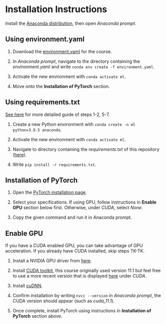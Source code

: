 # Installation Instructions

Install the [Anaconda distribution](https://www.anaconda.com/products/individual), then open *Anaconda prompt*.

## Using environment.yaml

1. Download the [environment.yaml]() for the course.

2. In *Anaconda prompt*, navigate to the directory containing the *environment.yaml* and write `conda env create -f environment.yaml`.

3. Activate the new environment with `conda activate ml`.

4. Move onto the **Installation of PyTorch** section.

## Using requirements.txt

[See here](https://towardsdatascience.com/how-to-setup-python-for-machine-learning-173cb25f0206?sk=8e25eb341c8910209ff683071650c180) for more detailed guide of steps 1-2, 5-7.

1. Create a new Python environment with `conda create -n ml python=3.8.5 anaconda`.

2. Activate the new environment with `conda activate ml`.

3. Navigate to directory containing the *requirements.txt* of this repository ([here](https://github.com/jamescalam/transformers/blob/main/requirements.txt)).

4. Write `pip install -r requirements.txt`.

## Installation of PyTorch

1. Open the [PyTorch installation page](https://pytorch.org/get-started/locally/).

2. Select your specifications. If using GPU, follow instructions in **Enable GPU** section below first. Otherwise, under *CUDA*, select *None*.

3. Copy the given command and run it in Anaconda prompt.

## Enable GPU

If you have a CUDA enabled GPU, you can take advantage of GPU acceleration. If you already have CUDA installed, skip steps TK-TK.

1. Install a NVIDIA GPU driver from [here](https://www.nvidia.com/download/index.aspx?lang=en-us).

2. Install [CUDA toolkit](https://developer.nvidia.com/cuda-toolkit-archive), this course originally used version 11.1 but feel free to use a more recent version that is displayed [here](https://pytorch.org/get-started/locally/) under *CUDA*.

3. Install [cuDNN](https://developer.nvidia.com/cudnn).

4. Confirm installation by writing `nvcc --version` in *Anaconda prompt*, the CUDA version should appear (such as *cuda_11.1*).

5. Once complete, install PyTorch using instructions in **Installation of PyTorch** section above.
